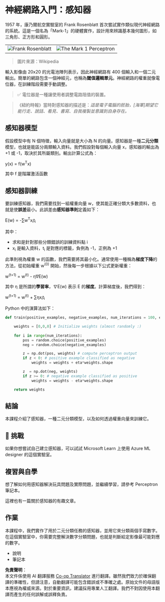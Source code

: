 <!--
CO_OP_TRANSLATOR_METADATA:
{
  "original_hash": "59021c5f419d3feda19075910a74280a",
  "translation_date": "2025-07-09T16:55:09+00:00",
  "source_file": "15-rag-and-vector-databases/data/perceptron.md",
  "language_code": "tw"
}
-->
# 神經網路入門：感知器

1957 年，康乃爾航空實驗室的 Frank Rosenblatt 首次嘗試實作類似現代神經網路的系統。這是一個名為「Mark-1」的硬體實作，設計用來辨識基本幾何圖形，如三角形、正方形和圓形。

|      |      |
|--------------|-----------|
|<img src='images/Rosenblatt-wikipedia.jpg' alt='Frank Rosenblatt'/> | <img src='images/Mark_I_perceptron_wikipedia.jpg' alt='The Mark 1 Perceptron' />|

> 圖片來源：Wikipedia

輸入影像由 20x20 的光電池陣列表示，因此神經網路有 400 個輸入和一個二元輸出。簡單的網路包含一個神經元，也稱為**閾值邏輯單元**。神經網路的權重就像電位器，在訓練階段需要手動調整。

> ✅ 電位器是一種讓使用者調整電路阻值的裝置。

> 《紐約時報》當時對感知器的描述是：*這是電子電腦的胚胎，[海軍]期望它能行走、說話、看見、書寫、自我複製並意識到自身存在。*

## 感知器模型

假設模型中有 N 個特徵，輸入向量就是大小為 N 的向量。感知器是一種**二元分類**模型，也就是能區分兩類輸入資料。我們假設對每個輸入向量 x，感知器的輸出為 +1 或 -1，取決於其所屬類別。輸出計算公式為：

y(x) = f(w<sup>T</sup>x)

其中 f 是階躍激活函數

## 感知器訓練

要訓練感知器，我們需要找到一組權重向量 w，使其能正確分類大多數資料，也就是使**誤差**最小。此誤差由**感知器準則**定義如下：

E(w) = -∑w<sup>T</sup>x<sub>i</sub>t<sub>i</sub>

其中：

* 求和是針對那些分類錯誤的訓練資料點 i
* x<sub>i</sub> 是輸入資料，t<sub>i</sub> 是對應的標籤，負例為 -1，正例為 +1

此準則視為權重 w 的函數，我們需要將其最小化。通常使用一種稱為**梯度下降**的方法，從初始權重 w<sup>(0)</sup> 開始，然後每一步根據以下公式更新權重：

w<sup>(t+1)</sup> = w<sup>(t)</sup> - η∇E(w)

其中 η 是所謂的**學習率**，∇E(w) 表示 E 的**梯度**。計算梯度後，我們得到：

w<sup>(t+1)</sup> = w<sup>(t)</sup> + ∑ηx<sub>i</sub>t<sub>i</sub>

Python 中的演算法如下：

```python
def train(positive_examples, negative_examples, num_iterations = 100, eta = 1):

    weights = [0,0,0] # Initialize weights (almost randomly :)
        
    for i in range(num_iterations):
        pos = random.choice(positive_examples)
        neg = random.choice(negative_examples)

        z = np.dot(pos, weights) # compute perceptron output
        if z < 0: # positive example classified as negative
            weights = weights + eta*weights.shape

        z  = np.dot(neg, weights)
        if z >= 0: # negative example classified as positive
            weights = weights - eta*weights.shape

    return weights
```

## 結論

本課程介紹了感知器，一種二元分類模型，以及如何透過權重向量來訓練它。

## 🚀 挑戰

如果你想嘗試自己建立感知器，可以試試 Microsoft Learn 上使用 Azure ML designer 的這個實驗室。

## 複習與自學

想了解如何用感知器解決玩具問題及實際問題，並繼續學習，請參考 Perceptron 筆記本。

這裡也有一篇關於感知器的有趣文章。

## 作業

本課程中，我們實作了用於二元分類任務的感知器，並用它來分類兩個手寫數字。在這個實驗室中，你需要完整解決數字分類問題，也就是判斷給定影像最可能對應的數字。

* 說明
* 筆記本

**免責聲明**：  
本文件係使用 AI 翻譯服務 [Co-op Translator](https://github.com/Azure/co-op-translator) 進行翻譯。雖然我們致力於確保翻譯的準確性，但請注意，自動翻譯可能包含錯誤或不準確之處。原始文件的母語版本應視為權威來源。對於重要資訊，建議採用專業人工翻譯。我們不對因使用本翻譯而產生的任何誤解或誤釋負責。